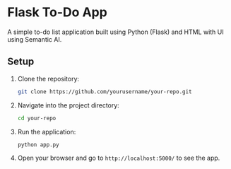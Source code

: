 # Flask To-Do App

A simple to-do list application built using Python (Flask) and HTML with UI using Semantic AI.

## Setup

1. Clone the repository:
   ```bash
   git clone https://github.com/yourusername/your-repo.git
   ```
2. Navigate into the project directory:
   ```bash
   cd your-repo
   ```
3. Run the application:
   ```bash
   python app.py
   ```

4. Open your browser and go to `http://localhost:5000/` to see the app.
